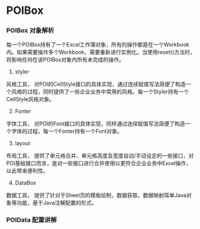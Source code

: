 # POIBox 
### POIBox 对象解析
每一个POIBox持有了一个Excel工作簿对象，所有的操作都是在一个Workbook内。如果需要操作多个Workbook，需要重新进行实例化。当使用reset()方法时，将影响任何在该POIBox对象内所有未完成的操作。

1. styler  

风格工具， 对POI的CellStyle接口的具体实现，通过连续赋值写法简便了构造一个风格的过程，同时提供了一些企业业务中常用的风格。每一个Styler持有一个CellStyle风格对象。

2. Fonter 

字体工具， 对POI的Font接口的具体实现，同样通过连续赋值写法简便了构造一个字体的过程。每一个Fonter持有一个Font对象。

3. layout 

布局工具， 提供了单元格合并、单元格高度及宽度自动/手动设定的一些接口，对POI基础接口而言，是对一些接口进行合并使用以更符合企业业务中Excel操作，以此带来便利性。

4. DataBox

数据工具， 提供了针对于Sheet页的模板绘制，数据获取，数据映射简单Java对象等功能，基于Java注解配置的形式。
### POIData 配置讲解
    
    